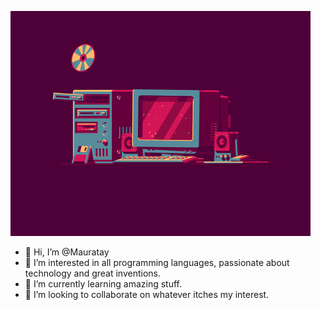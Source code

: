 ![computer](https://github.com/Mauratay/git_practice/blob/main/computer.gif)

- 👋 Hi, I’m @Mauratay
- 👀 I’m interested in all programming languages, passionate about technology and great inventions.
- 🌱 I’m currently learning amazing stuff.
- 💞️ I’m looking to collaborate on whatever itches my interest.



<!---
Mauratay/Mauratay is a ✨ special ✨ repository because its `README.md` (this file) appears on your GitHub profile.
You can click the Preview link to take a look at your changes.
--->
